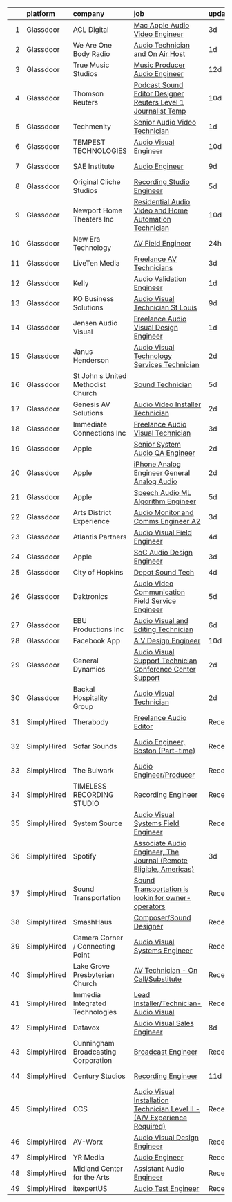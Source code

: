 

|    | platform    | company                             | job                                                                                                                                                                                                                                                                                                                                                                                                                                                                                                                                                                                                                                                                                                                                                                                                                                                                                                                                                                                                                                                                                                                                                                                                                                                                                                                                                                                                                                                                                                                                                                                                                                                                                                                      | update_time   | location                |
|---:|:------------|:------------------------------------|:-------------------------------------------------------------------------------------------------------------------------------------------------------------------------------------------------------------------------------------------------------------------------------------------------------------------------------------------------------------------------------------------------------------------------------------------------------------------------------------------------------------------------------------------------------------------------------------------------------------------------------------------------------------------------------------------------------------------------------------------------------------------------------------------------------------------------------------------------------------------------------------------------------------------------------------------------------------------------------------------------------------------------------------------------------------------------------------------------------------------------------------------------------------------------------------------------------------------------------------------------------------------------------------------------------------------------------------------------------------------------------------------------------------------------------------------------------------------------------------------------------------------------------------------------------------------------------------------------------------------------------------------------------------------------------------------------------------------------|:--------------|:------------------------|
|  1 | Glassdoor   | ACL Digital                         | [Mac Apple Audio Video Engineer](https://www.glassdoor.com/partner/jobListing.htm?pos=115&ao=1110586&s=58&guid=000001820aec783cb478ad17a417420d&src=GD_JOB_AD&t=SR&vt=w&ea=1&cs=1_18166627&cb=1658040646305&jobListingId=1008002805518&cpc=F41FEAB56D215062&jrtk=3-0-1g85eou97khq8801-1g85eou9mghp1800-b294e820e0bd7cf8--6NYlbfkN0Aba5oU64R_O9Kj8y6RMdSSFXuPwn88DcWu9IRDlipDHjxHIIFB0atBqVJ04z1yB38m2BmZD5nGuDZ1Ll4GVmNaqQXVnIYmUmM6ToJtSjcc-FJPcDSr864QuiTd4OY8QCHijlwPVkSN3uMKBnilt5Z6-nTFEUv3VnNXsF4LLM2RDbzizWvHlprvPVGqn3Ka9bO6dz6O895G4Qq-RetWHC7PdvdTv7qJgv6LUzg0E09tiOC-eFlILZQkMNa-u2_Iw_lqzTmnNYPwdWQdmmcs9-yLuqGesMjX-yIWXCnw68VC9b3bnp-Qwnc879__gg7olpQBcjFdaMksagyBRZkOhcVym3f9ZI7-4Acb6jF5aDlklTS8NtnClFcynExSIlrWAKtZlxQE9Ir86iS7sMfEH-GTOPrjpKxT_GxwGrEPLoGuFDfOPVXMICmXFGpIxLwDU9KMmp8zv1kx7DEqZQ-62sCBGAGs9MWEH-O-wr8wbRMfh9hUpvJ0iSVTIFLyfTpx3h8%3D)                                                                                                                                                                                                                                                                                                                                                                                                                                                                                                                                                                                                                                                                                                                                                                                                                                                  | 3d            | Remote                  |
|  2 | Glassdoor   | We Are One Body Radio               | [Audio Technician and On Air Host](https://www.glassdoor.com/partner/jobListing.htm?pos=110&ao=1110586&s=58&guid=000001820aec783cb478ad17a417420d&src=GD_JOB_AD&t=SR&vt=w&ea=1&cs=1_613d627f&cb=1658040646305&jobListingId=1008008037671&cpc=03F67E1B243A1AE3&jrtk=3-0-1g85eou97khq8801-1g85eou9mghp1800-1cc247d25c575b6b--6NYlbfkN0ChTgk3NzJkaKWwwQLxY78MH7KzXmW3fhmHLEnRUum5YlhmCJV1aWzWdy_l6qflBtZJ00yBnJcntlZXRX6Ih-peEjJ3W5x5j10nglF2qXfEhJuKFsgbAtK8y5pTvwemLoM4Ws9GddZY3KsVekGNzlZ44FlJGSvuoiAys0IAET8aKe1nIpOPfL5Lo2vjLlG_CfaXPKbo0sdtu6BJvswxqrEQgg2z6P-flDiH42p2LVNNj6rfdS-K4NK5GCzN_2qQxjO0_qbnmuksvw-ghdkj271neeVqb8p6wWdLbZ9Y4i3POEhbFIO2yqTwkCJYNdvXb7liHVLfsAjj-SbCPhsZfaLoGjBbKou4_-NH1BfNdLa47GkFKuEM4I7U_7ZUNzySsLkm-XWQjGX_rOp5ZVTl1mtljD_cTlq6FdawGixZyRPAX3_MqF-8YMaeOta6yLVSWOiTbRRviU1gugm3sQq6pdWnZddELUszwGpTBwZB-dhrqlAnoVQQkPxf5i-8AJ83zGRI7dKkGnJz1g%3D%3D)                                                                                                                                                                                                                                                                                                                                                                                                                                                                                                                                                                                                                                                                                                                                                                                                                                  | 1d            | Latrobe, PA             |
|  3 | Glassdoor   | True Music Studios                  | [Music Producer Audio Engineer](https://www.glassdoor.com/partner/jobListing.htm?pos=117&ao=1110586&s=58&guid=000001820aec783cb478ad17a417420d&src=GD_JOB_AD&t=SR&vt=w&ea=1&cs=1_3ccbcb47&cb=1658040646305&jobListingId=1007982844153&cpc=82B3195DA92CAF92&jrtk=3-0-1g85eou97khq8801-1g85eou9mghp1800-e9ad603f9e1e1b90--6NYlbfkN0Cclaa377q9GeGOs9YARfq_eCDzB33vFgKlz5yYjo8czEdQQh3p8lYfEptMOoQyBJ7vsIfvVrQSJWNSSVEZI10H-7dZwhNuTLvz-qEP_0j4K4QBnJ4CqLCnpYSlWHbBS4qIZQgqN5MCnUg--oZJjHYXCubqSoCaROBEaetwyPCIiDI7YfS0l3UIgBx9lj3JYF2bUliXgbUnqt5stnY61hbNBdPsec7Gk3SEuhfGrcj7qz8mlnoj6A2Ah7QacpJLUCwLcyPc6yZycgx5I0tYiQNfmQuTsEZLCgEHnKvDXT6KCUK_NmTh2nrBWZP2O3Ig4v_PtHtUaR-lUZPymi1QVoG0moYXq0vB581E2wi5TA4b9bHaYa5BosO_hdq8aMxQW1VCUT5NQyMBE-fxal82AIUhf2KoTDz2JmPr3NzcFkYf-yveMTImvgxt8FoBFDwigF_Ov9vJGz4hdVf9VISuAsaFPnveDxsF31T4ynKrEDRLV_2ZEcAry1N7VZgW4w7PNqj5XVA0Te9yTw%3D%3D)                                                                                                                                                                                                                                                                                                                                                                                                                                                                                                                                                                                                                                                                                                                                                                                                                                     | 12d           | Smithfield, RI          |
|  4 | Glassdoor   | Thomson Reuters                     | [Podcast Sound Editor Designer  Reuters  Level 1 Journalist   Temp ](https://www.glassdoor.com/partner/jobListing.htm?pos=123&ao=1110586&s=58&guid=000001820aec783cb478ad17a417420d&src=GD_JOB_AD&t=SR&vt=w&cs=1_3c5f8562&cb=1658040646306&jobListingId=1007988334365&cpc=14D5209370AEC984&jrtk=3-0-1g85eou97khq8801-1g85eou9mghp1800-e8caf184a0c6f5a3--6NYlbfkN0CjNG0qDFC9vBxfUJnRpXh8fasJ_-3AjV6caG0C4DoAxAHUoOIq08mxEzFn-hfPuaxSY-nJjtYRgLlKnxbcWR5ZWD1tD9w45AfG9mMdTWI3bmPp1p4pEn0y8W-QWYFJbU1lRmJv_dQZf_a5a8pB6zAls2mmCx0Amgsti1S7q-iXpzZOWgTXKvm5EtCrfF41ZKp6fHa4O1Jv_x8PzRAjBas5sGwIXdzkaqUIVrCyDz3JTAP7mftLCxgMpJiGsn9GjNN621zQ2kONQUgNthI9_TgGLbjaIOpEqDJdEqzrFuO5Mkcg3FXI_m14-gIJWJwwhOfT68iITHVUSx84TP85_4r9EMsazPmu8uivKpi-rUaBAUisNkUt62C5_K6v3cd2vTwkbeOTkC4Pt3qNmwN_TRlbFHqUXVx5pJAws7GHrGKQzFwfWeNJcaIo2hjY3kIiq5rlhqtVhXCdqSt8fJbPZjV_aylrqDQ12Tk6txvc5Pz8fGZIuFatpXVU0Q4v1c14XZ_vtUjb7QmoI_81SI2HPDlOvDPWAoNbWAn30IJJmxHwZjQkACvo2W6opujlgx-5UC_iVPf9p9OLJjeDQQcYz8e25MtElBwXFV5LeXivrQagye2lplJsVQ78tP56HMe5W-wvn4LXF7rp1fjjds5gvCDOVS8Y3i74QseiZ-xBJYyq3gqUnuPK_K-b-sj78NnOF_NlEjcfPINY1UDLq8jkbcpJQ4FC_2hx-hOzux-B-WmMWaInAaUrBB_HNr2QAq5BgNl1G--3ai-cSCZzzB5Hm3Vqy900shSEVPvDEpNUpqC5WkYUWxzR-gst7KAYB-hOcI-ckLpVB4KfOhN4CwzASkZP6iXbK-7X7qFJpBM3vF-RwNoDTlwbkxkK1k4c5oxYxLK7o6yX1d9WVISebPbGyM6Gis8T7vN1g0KS0QoM3r_IWa8QqqZBEbrm528L0yFn-_bGLfW97kaNKuJqrfO8bWGXLLm_EaUEGNoo1ZFeDoDZ-XcwuyMZ_Iu6aZWe7lEOWv6jxgGodpRhKparVRpfsT07SamnSk2zJAzpfDLFkEpDC4YC2Z2jsSkMPA2P4t58a4pKvQe2yhV-NZYBh-7YXYWGIsGP79z3uIO2BPqgruQmPg_PmHQv024pu4zR9_89POHkThoxLd7Qp-2Yx-Yt2Cnprmmc6t54xOH66iYp_6mIJruBVObuin1vb1arQWB4H_TpQVk6K6zft7nL7I-AGzE7wtn6ZMMPmObFc-wcCupvpVqtWPMplaLEhG33TH4xlEH0OAV4OWvcIIQZyawNqCyT) | 10d           | New York, NY            |
|  5 | Glassdoor   | Techmenity                          | [Senior Audio Video Technician](https://www.glassdoor.com/partner/jobListing.htm?pos=113&ao=1110586&s=58&guid=000001820aec783cb478ad17a417420d&src=GD_JOB_AD&t=SR&vt=w&ea=1&cs=1_95fcc548&cb=1658040646305&jobListingId=1008008431802&cpc=70E6D4E49C80165A&jrtk=3-0-1g85eou97khq8801-1g85eou9mghp1800-5187043b30a545fc--6NYlbfkN0DyWoYjX6WGQUIBxkEuMWkQsdFqk8pdHt8Igk9r0s8ho_st2WjKiuNGtxqW4e29JFL_BuVONfypQMTKH2DOK4jVdo8EeuWuRklGOkW5tWKkPc2LJFbwKMI5UTi3JT5AiHJSjd8N80ZFkrl4uXjNAfiDBEDpGMaXSTA7QAWGLWb4F2M7avJRxhMUKBCBvZvihbKsq5Y4fEiEU4gtyZe6aG1bs5k6exP8OUPTFqIYsKecE8Tnt2nUouNeg05gqAlXmLx7IdvwnAmFzA4e2dSYDM_cUo8PevUu5S3huVzx8XHsNGf_8XXmBkh7rrjpznkKpjTeEXOQIjh6JKVYAwUU-u_pgUukRVI2n_IY3URc140Eff0fSzVLYBZPQZn_JRHKhJvUBz8J6AXYNmsLUooHySaeySvVHIk0XgxggxE062PDb2JDfIKLo8GydNPCgJ1sN7lJ-s1wTIVfQGNA5Uxr6r94F5DCkbQfqm7PRO0W_mNHpEx-C8wan3Lfn20fWnjtAy-hqYw9Xz-4BA%3D%3D)                                                                                                                                                                                                                                                                                                                                                                                                                                                                                                                                                                                                                                                                                                                                                                                                                                     | 1d            | New York, NY            |
|  6 | Glassdoor   | TEMPEST TECHNOLOGIES                | [Audio Visual Engineer](https://www.glassdoor.com/partner/jobListing.htm?pos=101&ao=1110586&s=58&guid=000001820aec783cb478ad17a417420d&src=GD_JOB_AD&t=SR&vt=w&ea=1&cs=1_88943b2b&cb=1658040646300&jobListingId=1007987919066&cpc=2BDE7E11BD1C9BDE&jrtk=3-0-1g85eou97khq8801-1g85eou9mghp1800-691d1b543fc1f0e0--6NYlbfkN0BBGG9LMNqL16EzDx9S3nKk4b6IwprgSJginr0DZD_oWwIUlrrUOnxW0sde15Xq9nuVBGxjQzm21drbsfVwgjm3kjuOGNcg7NhT7OUwJ2y4gfBTIYQp4EQh0nM_eJPaA2pSdZKsr8Th2GlZPi7OTiHZuuXb4dasGqgyqv9PPGpSCTyUC4w6WlQe7S-Cxd3i5c_wocblROTI0BEdPhDJRDlhHvJWgKm8pIPWDJDs4e-InH0L85hCE3kq9E9v4Lwl1jW4ecFq4GCY6bjOj5P67P5e1SrGqQyw0yAC2J06MsIqs3W5RCG21VrsxiR-cGTHXAxuv-4tvqri21HWVnq7S1vwbXsFWGuKk29TS9JJQK_3wBHDF75xo7TBlAde68T1HUnxe4QbiUTJ86TuFkWkDd-Cccq5gT0jWfUT5wonygOIi3jT7QiSDAuz3IDnkeKBfAWZhWVby9zXGyjflh5xo4B6-vbwjAEmBebOHLS3ISyizvhpCKGpsttF4JnHVp8qgehrgg6_ui2a1w%3D%3D)                                                                                                                                                                                                                                                                                                                                                                                                                                                                                                                                                                                                                                                                                                                                                                                                                                             | 10d           | Issaquah, WA            |
|  7 | Glassdoor   | SAE Institute                       | [Audio Engineer](https://www.glassdoor.com/partner/jobListing.htm?pos=121&ao=1110586&s=58&guid=000001820aec783cb478ad17a417420d&src=GD_JOB_AD&t=SR&vt=w&ea=1&cs=1_70465d5c&cb=1658040646305&jobListingId=1007991635039&cpc=723ADC3DFE402989&jrtk=3-0-1g85eou97khq8801-1g85eou9mghp1800-cd0ec4cba28d46bc--6NYlbfkN0BccUAPDkzPsko-Cz-skTxMBC9gmPmQfyPXIhutQvf3gcHBZ6Nug1oumMGyJb1ow-mm8fjlIdczwGyZU7BwMoiderHgKGpSYwvUvRc1uEJj2SEwjHltheyKtNJs1i1_tPOPv-jbbLKsjC19f2hRXNvze8G1mhUWHM29jfa4vXeWbIMisIAAMCfCeRJMtESgBCsyNCLemW3yzb4K6RnEO-EGFloTCmXE5j7ugzObtuhFs3rNtZcM9b96h8a-2ncDuEBV3x2ZZP49s8SvpfXv79AwxO9wMrFhowmPo_fyek3VgUP4qmV47U3vqlZOT58PB4nDgtcWcbnOOEuK5U2XcqNMR10Xn3_N171b7Caq0tLSRksx_d28vaCT_Lf-pq3Dy1_gLVZnDbyYxjfmMI2UKfQYJ84hXbvNCKb9CK-EzFg2s5vlvGH97xjaznJhmGaOf9oo-buExrAAyboTTRGlz69cFaE9HJMRdo3uVKI85Gwbcdu59Fkpttie-Mi3nhwZIS-tmE9A3hfm48bI7x9WthHL9fxSIPiEG8jwHOqBJXerbnpKBvbBAzDolgGvDiEzx7w%3D)                                                                                                                                                                                                                                                                                                                                                                                                                                                                                                                                                                                                                                                                                                                                                                                                  | 9d            | North Miami Beach, FL   |
|  8 | Glassdoor   | Original Cliche Studios             | [Recording Studio Engineer](https://www.glassdoor.com/partner/jobListing.htm?pos=107&ao=1110586&s=58&guid=000001820aec783cb478ad17a417420d&src=GD_JOB_AD&t=SR&vt=w&ea=1&cs=1_92c2d288&cb=1658040646304&jobListingId=1007998752104&cpc=C17E88BEEFAF6676&jrtk=3-0-1g85eou97khq8801-1g85eou9mghp1800-2268d723b2db5bf5--6NYlbfkN0BdDHiSlq2TKVYTvK036ioTcRDjelCKzvFOpLFiF--0iXrCtLHoAIe2s59uEcP3GmZBSmuDloEHYzwQrj8Rpi6Mam4CNmAEE02D46o9lgwFLkfdMslFt6mwD52cwSX-fuoeCMUT6HJeQTg05B11SJ1GNKQot8XhD7HYGm_sqfsqtTlRJ1DH4STl3ESPFt27x5rKtC-DuW__ojIUvcq8KKQrNy0egUDzcppucNyiKLmx9xD9qYkUSwl_NhgqdK2w2l4dU4AoYuSgww5NWFLUtIi3znswvcwpfHe6_uxI9J04laLyb9pwEkEw0mj0fMxW9v0TJ-2fqPb4y_DxGPRBQL_-65HyTZ5jDG0OsXM8_xazruesuR7dSFDDfHsmtQ0KCdlK8ipg1vvHYMzVmRusv6qGpgVG5nSMZGwhVvSDGJtAThIKTXgS5IKmyhSPUel2HpIYTJGTHfVUdAO5kBa7sa4vc2gh4kmNhT_ERZofIiLgsFRG3blBXYAhWxLK403ANR7Ml2K6Qk_nfQ%3D%3D)                                                                                                                                                                                                                                                                                                                                                                                                                                                                                                                                                                                                                                                                                                                                                                                                                                         | 5d            | Gretna, LA              |
|  9 | Glassdoor   | Newport Home Theaters  Inc          | [Residential Audio Video and Home Automation Technician](https://www.glassdoor.com/partner/jobListing.htm?pos=102&ao=1110586&s=58&guid=000001820aec783cb478ad17a417420d&src=GD_JOB_AD&t=SR&vt=w&ea=1&cs=1_5fa2aeac&cb=1658040646303&jobListingId=1007987217405&cpc=6B5FCBE686A980D6&jrtk=3-0-1g85eou97khq8801-1g85eou9mghp1800-0633793eac2292ad--6NYlbfkN0AS3oPsAAmCngCu4U51_2RxXyfS7TdWOFtWPOafNW52IyXYw5TLhjvsToX1rrqn5tJ3smIXcGjQR3UDFNOalZ6tBczKa7y-uHsu-RDIjrimxBvEcB6rS_sd4WOjnicaeIPKUYAmWv12EtutxqiF6Lg0urBduHI9fA9YPHDvgb5HHEez-cit55w-1OLi_YhZHBfjOPj2PkRbw_Y2p6TRzRPaw_er764hvx--fwSh85Bu43ARV-6jbQwAJKMIMd7YMgjoL692mIMhoX9AZhiT0p0jJxRxRgOH4ib6e1B_Mvzml2hSQKpc0nMs_Zth01uiezLFTTrZIhgGC_YBeZkEEdqxOXaQ-pyR9nkcAm5UxctBlNJET-j_hrw1BULUnXIiyPthKHrdCvLz6Iyk_MUoOkb0nlvNnYbajvz5C0b9sFHLzxtJkAq-nyjgH-vsVyj40l929t5H74lssSAZ5J6TJmXxOdkuAXnfQEiELGfiV_wpBY_O94y8S8Tex7GeAtoMzjdr6ItVwbN0ZpCsHxeNaHbl7TgXn5KI-n9voMVcPLVX4A%3D%3D)                                                                                                                                                                                                                                                                                                                                                                                                                                                                                                                                                                                                                                                                                                                                                                            | 10d           | Newport Beach, CA       |
| 10 | Glassdoor   | New Era Technology                  | [AV Field Engineer](https://www.glassdoor.com/partner/jobListing.htm?pos=114&ao=1110586&s=58&guid=000001820aec783cb478ad17a417420d&src=GD_JOB_AD&t=SR&vt=w&cs=1_7702d7ad&cb=1658040646304&jobListingId=1008009557219&cpc=9BAD89CD83072753&jrtk=3-0-1g85eou97khq8801-1g85eou9mghp1800-1d119a5181072e12--6NYlbfkN0AfJG_xRG53mg9dqGX-4VxTWJDceace7w4jwCqXHg4RLhP8YKpBAAOY2lKQH1t5-vDK-4n0A5WA-Mehn00VqkTO286a-d-_ru1uvxhgG2IWNYnJbRSwMZ3l10JrTFAiVMISjL8c476VwSLUJOfAsYTqX-FWSvdCR-GeWeOF0-Jdj05RiguTUO-lDkfd-WiUBWuRgdc0EsApyMONSQLBQqUm62_OgXIDZPIx4Rw--baheLdPjYMqIyiyAOTWiMZBotI11vJMhiCKZI0l8EijGyDaqJOB_S_zwPK5pvmL3M8fltLI-xRmpBqNJgSxbUIp4tF2DE6v9B-x1a9Ml9R8etrXMJ-5o-EEYPSWaq9j7VynAAJ4vlT1FUytLuxzVwwe-YnIWTErv_4p9d0NfBmSKmjaUMZ8w49-HP-WgdtcNOHcW26Eq0Qvr0djfzIR-Ks3kswTxKJ5iiaSAhlb9S0YEEAcUjbODEDfW5aRV8NYVUKnWQ%3D%3D)                                                                                                                                                                                                                                                                                                                                                                                                                                                                                                                                                                                                                                                                                                                                                                                                                                                                                      | 24h           | West Chester, PA        |
| 11 | Glassdoor   | LiveTen Media                       | [Freelance AV Technicians](https://www.glassdoor.com/partner/jobListing.htm?pos=116&ao=1110586&s=58&guid=000001820aec783cb478ad17a417420d&src=GD_JOB_AD&t=SR&vt=w&ea=1&cs=1_e3a5ed63&cb=1658040646305&jobListingId=1008002991798&cpc=8A48E7D5890B96AC&jrtk=3-0-1g85eou97khq8801-1g85eou9mghp1800-ad12867c27c757f3--6NYlbfkN0BK9GXDcakwdiqmeo8o-2GvkYnmPkq7xevAHdeF_847qkpPJo8-WyfGoWvv7XGz-99uFw3UMeXGlJj9ym8tjGcC7PfOdZEHIY1uuVpEB7p0ZZuZj4_W2_DTIJ5PXiulAU8Fnm7YfYHG9hv_rK05i1H9e1dNgv4Qg60MttkYiOlmH2w2QZBbzUBKi8qSu1AGvNEnUQSLozIpJHjQIWRkz5nyFVfa951VZbTH-SBN6f84mb1iLevUGXqbpMVF4djXKj_XK-Ra7vY-Q7zU34AMBTuz5p9W6DPk_zY2C462AdehL6xR9VIMZd7r7KOAZg7TNJCvMwNHbBH4pX34LangDjXC5raMkloZelGG0Ekb4Y1dz7peT2jAGVaLgUc_JsTqxDpgExyRhvCJvdDLWzgnVogmQ65KtU8tlqBPhfqs3Ejc9rb81FCimHShwAXuE3GLEEQ7Sbo7Jh50n3YRWPXII7odgDpIcg1cpp99znmTDkxHrmSyNXoiv086)                                                                                                                                                                                                                                                                                                                                                                                                                                                                                                                                                                                                                                                                                                                                                                                                                                                                      | 3d            | Seattle, WA             |
| 12 | Glassdoor   | Kelly                               | [Audio Validation Engineer](https://www.glassdoor.com/partner/jobListing.htm?pos=128&ao=1110586&s=58&guid=000001820aec783cb478ad17a417420d&src=GD_JOB_AD&t=SR&vt=w&cs=1_3c872342&cb=1658040646306&jobListingId=1008009126496&cpc=4B86475FAF393599&jrtk=3-0-1g85eou97khq8801-1g85eou9mghp1800-f53c857c1aa040e2--6NYlbfkN0D6qFSVCaa8tXn-rJ3OcXif2lPyFmwsE2iZBGE4YLg1gz3DzxANTQL26tb-SQ4b-KBZ79F5nzKoHSiPUfSthEnUY9ShhnzxpTOBOzyxvNpahP0eO6X0VrzSqiA4jSKLs-hWDmag5kBYDmmVxSYKAOy2pAsFlHDbC-7Y7z-bFhKJrommeG08Popgl-vq0oZBGpOYZZw1rQOV-zh8CWh4YXxIEEOQmkPdTwPcgE4tx38jSHtTObD5QTAs93TYbHPhYqSbDfZF0XDq4wWunRdtiAr07dLDaSKuzQbklShNvu-TK_koog3Ab4Boy21BPjKUYeYSiHiJN9iLaatLOMhnSufDKD4khjumkc-TsYp8aoa5UoR3__pFWU3EsjLXQZlR-oH9VcLaOQBbqGQ0FuFgwTi15Txt-Q4cBcHy3L9YnIuHmntDX3NrWlUyQbWgpHTGMsxpBwH-1Iat0wsI-6N17D5LPZD0Yek_wze6hgk8sk5xLMifExNnAGhJgP4gkRAER4JTcVWaNO3cyLC5uxuMvoS4p-JvUe77LZfgvizzS6A51Af6yH9SCjKKvmNkgE9V6_6OHZXkJlLkRw83d88bjhgtsEPnLeMB1BfD6OzM-e5NMGQJpFeOlfAPzsLpOAZ0kh8ljLU-H0n76_qU0Z3dt2x6I0PnBPh4FhwGyBRHMR0V4tQ3g_oVrHXV56LJi9F5VI23dvmOXppWOXvswvW3pEBB4zsIFjGSlZvrYy2KQ9JZAXyX2mZvMjoMLih1lTsKR2WmUfX6sEWf8ln8_jBjcgZ7CVmzt3BAJ2875Lgz_rDvZ1cGZRzNcwKnPLLUwlXGNzRaF5IMr8QUTGvO5_Zg6cAeRYTd8U9VluMAK2qegjxQyvFgkBpfMo9Xx_JFJBLf6YIaq0OKEx7Lpd1BGOzGNRHAxHGVLb9YfBNNZarYn8-iGU7MIT6PiC2bKYSARQKM2Ujb5OkZI8X9XPDBbf5_HUEMVpFLPmmQUzmlfYA35yoSdxbNWWC4_pxBPDxltMsYQg7R4Yr4YzExT5F1LqzOOJ8rxziNlOlVLAayavbkPFkk0-DRuslIdNZMX_hGVJqiyEPDinRtV_Ik_gyTcHV4TcgFoF9gT2cXjNdWAKRE2fNo5PD0-jvDzQmABH8ZJV8qnjqHd7zPyYMNn4FnTYTrPt28IE-_Eb36sCJqF0Q74fUQ7g%3D%3D)                                                                                                                                              | 1d            | Folsom, CA              |
| 13 | Glassdoor   | KO Business Solutions               | [Audio Visual Technician   St Louis](https://www.glassdoor.com/partner/jobListing.htm?pos=119&ao=1110586&s=58&guid=000001820aec783cb478ad17a417420d&src=GD_JOB_AD&t=SR&vt=w&ea=1&cs=1_171b3766&cb=1658040646305&jobListingId=1007991509094&cpc=F1339989C5CB8906&jrtk=3-0-1g85eou97khq8801-1g85eou9mghp1800-ea9bd90053a14866--6NYlbfkN0B-cLm-aG0DXcjQzvcpVUlo-eY7nDzLCkpWZMJIkEIOlk8Wu5iDCreClabAc8QkexcNEm2NiA0EQLuIH4oEKl1UUDHkyyFLcpuSCigvbuS6mG-jHdJhmbaRpuiUK9pOBgOGeSaAZHEB52gN0_Z1vM-NezVxevp5WQfHRw_qbz0LMaBmurGotARyGxdrGG-V2Q-ROr5F7Z7gVkRfUiN1MHKB8kwG81h4SVTUif6gP1NTJ0C3FhaOddkbnZ6j106GGxwhDnn5nopE7WrXNtZsWRGm0iCqhO2R6Q-laa3c23HJXa_st_7IpLumrKAe4VtndBIPyQYd7cq3In72GcWh7R06YerFnq2y0g-19jrold0Gdyl-HOEk6YBe76AnB3i6fCZ_SadGOhsk3lRt968qZqlqBKTl6q5qDbGX3uRW4UKzeLi3azCeEcQogzluEpRGW9YamgPw25yqLEjeHD0svaRn1DahK3mMfmtMtqWgrns7SLyIHK9fBes_2KHqgnDt6-ZEnoiq0sOW1Dgwqb0_AJGxOsdRZ3cZY8vcNEiLeczJIZyQqbUNK1NSWs2ouyN5N5Z7CgI_Iyf_pz6Yzisk63qvfSVEhNK9meZAVlzqfiNfGCofTN9URcMgSDMD20YpPpA%3D)                                                                                                                                                                                                                                                                                                                                                                                                                                                                                                                                                                                                                                                                                                              | 9d            | Saint Louis, MO         |
| 14 | Glassdoor   | Jensen Audio Visual                 | [Freelance Audio Visual Design Engineer](https://www.glassdoor.com/partner/jobListing.htm?pos=103&ao=1110586&s=58&guid=000001820aec783cb478ad17a417420d&src=GD_JOB_AD&t=SR&vt=w&ea=1&cs=1_1b9cb2ba&cb=1658040646303&jobListingId=1008008655393&cpc=8AC01DCC8FF2DC38&jrtk=3-0-1g85eou97khq8801-1g85eou9mghp1800-2b26840a77cfcb6f--6NYlbfkN0B91O5vKeJxR9_hxmDa8e6Q5G1GjibsWHgJn1skfYlPwkAXe845tnLEvoI6XuF0eBIBIhcz0HPUIe79UujOZBVd63yv6bxa1aImQmynUaNewE95G793KRTOknt_ThP5QTrQDOUmd5gLH-22R2jo_gzJCrI3Bf2XfHqThDx0q7NMMsUMDd3ajSAC3ZreR5MhGki3AEhbo6eRi0qx5zJmKGnNeYqrOhRLUdOzpaJKOyBfEPL3liQJk-ig-q8tUvxS04hqtuof8bHg8cOC-JdxLWMCd86jH6LK5h4Dg85v4TvZtukEoDGlMy3z9vDJj5YTntXJyMiaaaTRiweFvvNzXB86OMOwFAl86sY7ypabLYUmZGOejszFVMlFpVE6MEU4IFvuNsUvrYz0CoVEiBwtq_ZG-AzqbQzGuMjBG3OsE8dRbw20JUYQQbZyTgHQlDGGFUzgPyDjRctWduoEa68n6pPXblZU2P7yqy5KgVSnp9OesQZFLBXCIdcV7lVWtPT-uodymXkeb_oluEVXn2YpsNote-aBroMT12w%3D)                                                                                                                                                                                                                                                                                                                                                                                                                                                                                                                                                                                                                                                                                                                                                                                                          | 1d            | Remote                  |
| 15 | Glassdoor   | Janus Henderson                     | [Audio Visual   Technology Services Technician](https://www.glassdoor.com/partner/jobListing.htm?pos=127&ao=1110586&s=58&guid=000001820aec783cb478ad17a417420d&src=GD_JOB_AD&t=SR&vt=w&cs=1_a8af460a&cb=1658040646306&jobListingId=1008006737029&cpc=4F748F1840550ABC&jrtk=3-0-1g85eou97khq8801-1g85eou9mghp1800-2d03d9230ab3f09d--6NYlbfkN0CIoHyTRj7NMWAEjmkbHjgwUzT-gR8F6zQG7UhIZtQip5cqMWKIgHv3kl4I0dD-PecvASsE8i7dJbcLIoaTxQhFmhs9ohgvS5sUF52A31TqNJqP_Ndk42Iyp6V0idMbDm5RBtee-xtw5g_ndZbDHWI9e5js-ipXi85bU5cCldEcWF-BvXPljl3qkSGNs0l3DWO35sNsT6XCnua3NVc8G7lpvQhpMXFonbIWvW18YuC8-CWEoiTNQVBLEB2-KHQv37fIebujIa3ByEbFKVqjwWZW8cGs0C61_SEgSnWP-2GIUuEHV8TuStHQA1FKp4lAhy31StD8t9bZBoSp88lCUXlSIIDEJWKFIjFWpBkyxqRxpIyQOv6dZ37y8oc9CAo_SXJN17Mju3V6EZnhUhZ2cg2C_qr7ajf8yeGY2lYvRmE7syQ-SAsURG3Dw-4nESgMmvx7rlTNGH5rtqc-nTBLRh_PJK_kDFy65Q1f-fpIHMrlXdIV_4BFsqiaJvwFLS5JzHpd-9gnvgHmieX3lljj9R6dZUgKQ_mZMSjerkeuGrFSDwhFNrJRQ_YD)                                                                                                                                                                                                                                                                                                                                                                                                                                                                                                                                                                                                                                                                                                                                                                                      | 2d            | Denver, CO              |
| 16 | Glassdoor   | St  John s United Methodist Church  | [Sound Technician](https://www.glassdoor.com/partner/jobListing.htm?pos=109&ao=1110586&s=58&guid=000001820aec783cb478ad17a417420d&src=GD_JOB_AD&t=SR&vt=w&ea=1&cs=1_d44789ff&cb=1658040646304&jobListingId=1007997647535&cpc=88FE657033F128A5&jrtk=3-0-1g85eou97khq8801-1g85eou9mghp1800-a7b3754513080264--6NYlbfkN0BxkLIcfe0oqaYINownie861a0BJtkzmJW-WyGv8J0JYIhtfgDOowTGy1h_rjDRPwMW-8YdwVdgAn8nOO1-7amOx8wTnUBdE38E0hPVie5uVNgQabhiLZ0cadamma3u4IS5xm8XyxYvHemAv6dc5SJgEb1bK3lK1YG7rbNwqERNYce29GoEZiejtcCJq7DO3SGsIfgN9qxb94M38_ROxy0h31NPGVaj3cQwRk1FXvufGExA6NU7_jjTkE9GJezE8XJvOxEa6SU07Nv5ybARDUoEAy3YZILrbr2yjI_zD_T07n-lBWnT4S7MVc8QsQRrnErVTu-SIODu7O77vRcGf9aqcXYE7cfmo-OjomHk8rQbp3VsEZITVzUPAHqSXaEQZn04RcsDM2wX1MFQgtWidznGmZ_sWfYbZRC0yDflBJR7oJe_Ke4ZfxXaDd-hV1VecpmUt_fNoeP3K_UfnK_N7hPChoIcdnUmQ0fWtgBrgEoUpdhYzVCrlLrBcY7dI6ambxk%3D)                                                                                                                                                                                                                                                                                                                                                                                                                                                                                                                                                                                                                                                                                                                                                                                                                                                                | 5d            | Memphis, TN             |
| 17 | Glassdoor   | Genesis AV Solutions                | [Audio Video Installer Technician](https://www.glassdoor.com/partner/jobListing.htm?pos=108&ao=1110586&s=58&guid=000001820aec783cb478ad17a417420d&src=GD_JOB_AD&t=SR&vt=w&ea=1&cs=1_134bc174&cb=1658040646304&jobListingId=1008006357052&cpc=751E07EB93E4E93C&jrtk=3-0-1g85eou97khq8801-1g85eou9mghp1800-c3c3a9d694a33616--6NYlbfkN0Af7IH--f52cTUDwFMUanxXcd3NiV5wYJyzlyk1G5yREYcHNsx28vaP3_a_k5-Fgj-co5wz0HJGlJGIxr6Rc5A1SckuQ7B_rc8TFkSUBbVE9QZWJ7zCqg1MB66JauebkWJp8c_X84JDoNbcEjUSta4SzuzbRloXhLNRuFdlLJTzXbGS1KRqklvcEnp_lWgXI-orgL63NUrshIGqnNM1sKGJo81YAd--5dFkbYfRmYYcsMfnSunY1sPqaLA6t7NJF_pnUjdMAybbMT0U-_kT54NgHiR0TTaJMOIIyjjUHaHFxI6hxBE3RyaaR53Hmli4K6NGvjyYEvo9mDpPYKwXaqlGuFx-IlFYbgPWiH8dm6uS_XVh-3-nHmmMsu7vGyZGL-KQkPwokPk1VEo95PUGgJQfwIUlKIji6oFANEAjywixch6CX1LxIVauP-Qu0m_nWAukX9KFpid6RyGUY4y2CmG4UQBsBHGPtHXv03ZQUzqRu7VPkabFhfshOQ9ZV7_r6mrit_6c2K4rTA%3D%3D)                                                                                                                                                                                                                                                                                                                                                                                                                                                                                                                                                                                                                                                                                                                                                                                                                                  | 2d            | Kalispell, MT           |
| 18 | Glassdoor   | Immediate Connections  Inc          | [Freelance Audio Visual Technician](https://www.glassdoor.com/partner/jobListing.htm?pos=118&ao=1110586&s=58&guid=000001820aec783cb478ad17a417420d&src=GD_JOB_AD&t=SR&vt=w&ea=1&cs=1_f1eb0a02&cb=1658040646305&jobListingId=1008002556942&cpc=1641D5D5536C06B6&jrtk=3-0-1g85eou97khq8801-1g85eou9mghp1800-f97c75d5f310937c--6NYlbfkN0BG9Ax1qsUPHoY0E4kFVpA_KBm8xzlKrOmxc7eo6gJ-3DmrsUt4Q--mKyV_CNpS3zLlHHCeyra8OtLkU1I6_4EssTn692_Rk4dkwmkhK2QOwC7ct1Oq57WC47Gn3VLtFOE1KVz9e_2EnIHwRY1pCi67Td5yyLtPmi08MxSdk75EmhDVDSb6Az9ELMqPXNUdbOgDwV0xvZUFocF9aW_UVnPhHGPxWILEE8ic2K7uDjSmntrbJ_2DssejO8xXBwGt2M2SiXP2z5CrmgYjQEZwnI_n4yvvAAs83Jox_zgiFq7Z4XDaR7E84RwawQae6W3zd9UAa9uoVYCCzV4N2hpWA3lDe8n4KI82FdRYcjhnYvOoH2aNAhyfJlziB-brK2tPUHzb5GnjZqERlSlGHmpyobdDzSKXeGzEWA9UaRqHa6HU-ZBaYTFG8AExEAaUyqFWcoP96FjvvZwRKdmbIsWdTaaEPS10vNmFWxffLzT5Pf49M5ppacRG0rFfRFQuDYH_HTfD-wZgjbeAGw%3D%3D)                                                                                                                                                                                                                                                                                                                                                                                                                                                                                                                                                                                                                                                                                                                                                                                                                                 | 3d            | Boston, MA              |
| 19 | Glassdoor   | Apple                               | [Senior System Audio QA Engineer](https://www.glassdoor.com/partner/jobListing.htm?pos=126&ao=1110586&s=58&guid=000001820aec783cb478ad17a417420d&src=GD_JOB_AD&t=SR&vt=w&cs=1_bdc85c75&cb=1658040646306&jobListingId=1008007201413&cpc=AC285F3A3ECA6BB0&jrtk=3-0-1g85eou97khq8801-1g85eou9mghp1800-89a93fa6be4966ae--6NYlbfkN0BvKrLyj5gPmtZO9T8euul8TCxuuKNOtzRJOomxnwSEodTz2Bc-sPZlO_uSwsktAegoVp3plEQWw4z69KkkkFiANQgjQG6q5VDhnYPKQG287Y_Tzxkomz2__fD51j1YG0njZtEYKmfT_92XDZMPj-2NXBdEQlQbheAcm44HPUmNfKyWYY1a8GSQmO6GpGZ3HRjfyoAgoX9jGDPcUbv_KSuaAX9SWDdRfykd8Oed4YCHh0zDooGxKXdRs8gjgPsmvo36kyQjAJdaoIbM07ElUDN-AbvLsIwxaOOmmgb1FvFFwlb4JoB8-lhxbe5bmehH9NBNtxkTE2r-IG41hqktMjBDc7WxfDF8M_V8AU8dB-GYsYkQPRM2mOhkyl9V7UT3bWEbZaehOOGd9JgNN-dGLqo6OtdsBPd-v9cB_mAEPaj1SEkpfPOuaxraqyuGYbD-cVVidJFnDIUJNbGkg_2aSkoGWrnWxyzeM1JaRkCj7R0syzpNMXitPXgBnGusp8vc5GLc_snfWEHWxNUjaqSkXdTwgr7fVrP1Rbjf-c5r_vu0LJ-x1pnpAdyCNni1s9cvxUj8bcXmhUxsDATGH0jdpjlr4utS0xmOyD6r6feX2IzR_Qv1fnX6miG5XRZvJnfhPtCK5wg6coItwSvS5TzuGiliECbCzVj5f19LhWYE4E8X1jNUB_OQAdY3zr5gdeIefbyBakLmEdLE7Ea4oZgZODumJtsDBxjKxQrRRQrrTUkUzVHCo7XEe5suyErzOxYabUlHyUKj6G2TChBxqfyDqzhY_x9FORqFGZNYAA9rh_iiRiWWPRxe6VBMWC3cHRzbXB91c3_txjrXNTSCeOYbf9vT_0gnWT-nAV67D9mVpgZj0FYzIFdMmDo83wp8u7IBWyWdZaVrd7pE3kHYF4xwF0T8XtjaaAspAYEAtSDe15syJcsxzvH5yXwACWU8UF7_DFbdn0Ew8HmiQvvqkct5W0Xs)                                                                                                                                                                                                                                                                                                                                                                    | 2d            | Cupertino, CA           |
| 20 | Glassdoor   | Apple                               | [iPhone Analog Engineer   General Analog Audio](https://www.glassdoor.com/partner/jobListing.htm?pos=125&ao=1110586&s=58&guid=000001820aec783cb478ad17a417420d&src=GD_JOB_AD&t=SR&vt=w&cs=1_df8a4b03&cb=1658040646306&jobListingId=1008005505990&cpc=AC285F3A3ECA6BB0&jrtk=3-0-1g85eou97khq8801-1g85eou9mghp1800-53013397efc09387--6NYlbfkN0BvKrLyj5gPmtZO9T8euul8TCxuuKNOtzRJOomxnwSEodTz2Bc-sPZlO_uSwsktAejVBN3Vnz2Tgv6DGAhegDRquJ9QhYGk8MxV5rypG7EX1VFNxQLExiTKsHZ9dNvqUbQHoy_Gr8c32fP-uPu_H6XhYAdjXtIaOHl72gRhwOeX5kPxoTXM955pF-Uf39jyWeCIPDi7cSh82GujZv2Sx8B8b64rn-WnHszH7hP7Iyc-xFUpj9AN9pVU-cUxE9V8z90kkrIEu2kzUBw-34DvpYtbStwbMHv_-8sPUdcL4e0deMoKvUh7uxjkLoF_wtTwITC7LgKz1tFYCTse9CiyQjE1nkGpom-6tb6cnVGKdNIwobNMuNaDcmYWjJ4TDDSHEWHj7sIxYqg_rm3s3W5Hzdc8FCPmu5uu5kZhkSWCJC03tDOmc4P3tqnM0iDzaiskLOPfmREn8qIyEnHPn0UbkqXodnzFnZnbuOeR-xzlFRGgFw1KRbN3yoZQE8QSd_5YhBKA1a4GrkE_miYAkN042Cg-VskrWybjSb_B8-n1VQEegGoW3UGjIaOQPRt9XaTkbcWbCr1dY5EephMPrmNfLT-6_FDSlPPLgDATK1nUkZnYLG5v0Qhzhyf8bT6nzkFHvgrwpxFz8TbkVo_5WHnl3SDxPT9-DlrYWyxGAZm2FME5jS4f0ngI4lAd22Y38jmd0Uk5lYy_pxtwzPMWwFVjkJ4Bjrlhkj2rcpC8NK8ML27LKoBQHCP6KKrQJsCejfCr_n6IdO08j1_F6jfszVeTWeTeB0r8tF7F4ZCHJzVWCB3GlQS_RE4v2coeyrxuAkSTMAH0u-9uP2o1IjNPhUjpNWu3vVMdJ4TtJW5eaKnkyZNTlq2r1htnbW-KsRAHltQ1kM6ZrjffYo5q-DXXjepPAGiTdnxEDBIzQYmbwzk593z4N3kFLT7cSGod3ASx8t5Hsl23zDO_SHlh8AyphDc9HMrhVE3KdW46BN8%3D)                                                                                                                                                                                                                                                                                                                                        | 2d            | Cupertino, CA           |
| 21 | Glassdoor   | Apple                               | [Speech   Audio ML Algorithm Engineer](https://www.glassdoor.com/partner/jobListing.htm?pos=120&ao=1110586&s=58&guid=000001820aec783cb478ad17a417420d&src=GD_JOB_AD&t=SR&vt=w&cs=1_cb37602c&cb=1658040646305&jobListingId=1007996674309&cpc=334ABAF5D42DC775&jrtk=3-0-1g85eou97khq8801-1g85eou9mghp1800-bf490df8c5c8f72c--6NYlbfkN0BvKrLyj5gPmtZO9T8euul8TCxuuKNOtzRJOomxnwSEodTz2Bc-sPZl29JElYHfcoT5JkzkyDtcW2W4uvyqfu8T86FcrpwWp-zxD_GQy46AaRECjHS4gDgvhOd-XiwfhLC2IJWNQ1wR90-sTctugT53Ab4Nc0kbg5lcQK9_5XYRvRdb4KVx0EbGWQJhU61PA9qpaWQ1zfR_U-rUPs5x9mWU6OjaZJ4Zst3R0pBglZ40skePpeSocnMleFunyiu5USNjvHSsNjjw0EMrcJj0S1Dr4l75RmOfZ-lw4vKao7JoS0AmBxk-61L-Ra2RS-8xuN8QPfr8T9ZPg6qMa34CCVTgFHPLJ1IxZA3-eAvps4mIXB0OYpdChXkVZivo25S3HzYYX979NUFFioc3qqm-po8yHMcxEORAQO4KFJFAWLOqsOypluHvuLjysRxbgwnMQjAFG3Ak2bfKV3vvkQp3fZqwPnOn0bDV1QQta6q5vYQ0-ZAGdNgX7gilYjvcbm3itzXAmRc5ASSW3hZN2jcF2fBeA49Fxi5R6_yxV6O8ZMT84KcLJzZWwTFFykT24BPolelm1t2oX7ajHfuMad5zHWYU5G__QPe317J3tTB23xMVBc4q8RtDIzbeFFozA0uoF3Ojn6oPyTlglGKHUfMFpXAKRJw9QpAJJ-t2jjhgsp6wZvFwZcJMBnaq5FWD4Kzl4iNhr4kNi_tSMUFKeA-Yq19UEGxQh_oP6G7f9FIUmK9kLpDPz1eDPrYDfycNAvCMQNkcbs7mRRtxjQQp5_qCIpX4Y_rgJJIEC30I-N7KhSDXgXUOkWf-bfY5ojZL0m-O5Dbt6NrRCvN_Nx54jYZUoOt_3g7mpU2NRKmyeogUlrNixb2H1f9g9EKdnajy_YDtyyX9FV2tcDFwOOfQPoC1ByOp2Z6jLZspa-8nZ-BYzXXZs6arFHb955AIoYVJk4ptrBzpKYym4vHWq8_eP2kBuj6G)                                                                                                                                                                                                                                                                                                                                                               | 5d            | Culver City, CA         |
| 22 | Glassdoor   | Arts District Experience            | [Audio Monitor and Comms Engineer  A2 ](https://www.glassdoor.com/partner/jobListing.htm?pos=105&ao=1110586&s=58&guid=000001820aec783cb478ad17a417420d&src=GD_JOB_AD&t=SR&vt=w&ea=1&cs=1_45e67bbf&cb=1658040646303&jobListingId=1008002982291&cpc=56632219D727AB75&jrtk=3-0-1g85eou97khq8801-1g85eou9mghp1800-39ea313bca12befe--6NYlbfkN0D0ZqxdZg2TwcIemQ4yr89eGinLCR7bn2QHXosobzuZIJSor4ZPVBOT2L9Mlgfx6AOS2IIiuGHiLVH64qtivB8pDGiK_JQM4xAoNtnMFS0buuvD1W7EwVEAJrqvZRWMRddfnj6KaR6cFk5Od48IMjeZ2X7VU9XLLfhMBrVFyLFMqH6BYusBCuizqndnGmlk7cTuAKWjPUk0DDy46EvRYq5ZRqnrHXGuHZkMBimronbBoUyb_vuEYhri1VSkE6Hts1aF7n239iqn0mgURu0tloWzMYpgcvH3nqM1h16QWih4q8r5eSFGqetb17kS23usjj24t8_XV3jHbzqQCZI3UZ1W_spaa-j5y8K9wpGAgn6_vY5QptqTt6mTLlJzSzodJl92a75cJ-AapNdLuwHUpET-CRvwVFuFgTkGi3uaSDYu_52Tq0t0prtCxmpx-F-Vh3CBCPsMMGDwTMr9xB43L9NpDiTbRj2AH2Fj4Zskje8Wh3ReccsTzPgR3cP2-5xU242h0ktOO-fwJQ%3D%3D)                                                                                                                                                                                                                                                                                                                                                                                                                                                                                                                                                                                                                                                                                                                                                                                                                             | 3d            | Brooklyn, NY            |
| 23 | Glassdoor   | Atlantis Partners                   | [Audio Visual Field Engineer](https://www.glassdoor.com/partner/jobListing.htm?pos=106&ao=1110586&s=58&guid=000001820aec783cb478ad17a417420d&src=GD_JOB_AD&t=SR&vt=w&ea=1&cs=1_669f9b3c&cb=1658040646304&jobListingId=1008000529506&cpc=EE7F0D06914A6BE7&jrtk=3-0-1g85eou97khq8801-1g85eou9mghp1800-6c93a2333cac932f--6NYlbfkN0Bzkuy17zoNwKMVjyusHhR7JNYo3SmelKzW8jp1Pa4Tk8SeJt-khgAHQzWVlzti0KNqIrcm1164D4Jq1xKJqq4DSp1ARDI4HN7pY5P8HnP-96pkLXaTpB2R6QhnS6VtgNY9htuXhdrZUAr5VkZYgmQV4Gj-dDDEf0TjHR8mHuD4YGt-rprWIXiyy0sTjqZJRhpd8CawliCZbBbznWeW0oJrbLioQjN1zj-K2SJLtW8YX8iuuvJI8xhe0Nw2jKGSelD2vjCMK5-VacWSvngRgrS-0f9PViYRNOTy9MLez94SVCTv2nT1jmNJy76VXzJ1T-0_uo3w9gc8jq6hQozLaiO4XKb1CNCjgpUpMfVNtQ06QwSY65V5hNWfygVi3eq-4-rzGR0BSuRX7yq-5xMkoDvGxCGP7stvRBFuBulOrlxVchahMAZY4LRZqlYhDj-20BPdCXfLGBYjDvQgBgP6P-0rrHpWkUs7LWDI_QLAIDTUfzauMXwgjPteLFWTp-Tnikb6lpRD9IX6SA%3D%3D)                                                                                                                                                                                                                                                                                                                                                                                                                                                                                                                                                                                                                                                                                                                                                                                                                                       | 4d            | New York, NY            |
| 24 | Glassdoor   | Apple                               | [SoC Audio Design Engineer](https://www.glassdoor.com/partner/jobListing.htm?pos=130&ao=1110586&s=58&guid=000001820aec783cb478ad17a417420d&src=GD_JOB_AD&t=SR&vt=w&cs=1_7e3134c9&cb=1658040646306&jobListingId=1008004162518&cpc=F41FEAB56D215062&jrtk=3-0-1g85eou97khq8801-1g85eou9mghp1800-794012ee45ff88c5--6NYlbfkN0BvKrLyj5gPmtZO9T8euul8TCxuuKNOtzRJOomxnwSEodTz2Bc-sPZlO_uSwsktAei33qL58fJCj0FtKG7IqGv9msTqJqjcfAg-dX4a0PLjL8IYH6lHfTzmSMM2-vtci09DtIykGcH74Pk2y52ddwvG3Ge2Q9gxtE7L_FFEPf_lJEkrf_DyKlWELG0P2HZErMTE24UrJepuiqIQ4vJpokLroJDJA6P8kaNQx5dUB51tUyYUR1mPDwHJIvHxAHqlQFNSRZpOYuJiipRoB1q82nR_Ubl8lbB-HNbMjfLPFO3l_wHe5ZR8b1komIYppVyKcqU4jxIEEHPbUNQph3a5PpUdu1Ru7nNc5OSLC_tCgnFkua9RLMh-RPS1ynrF247hqofGdCUjOQQm9LObLYyKLCA0G8h3Sp6X0is0h5Q_gYtW25FimcKaEpCi_Lj8HTqnchoY5yCuTRsdRAy2nujtTZd0gBIJyJaH5G4PMI-VrnvRS3Ts1n5Qpf_33CwdOYttNrMzIhdVg9joLSbnVBMTLLvNBtOSIwJIRsqEk03Vmi7pUF17yohxwwc0LFZO7ajYHCdu6AVPF-D1VAuEhPPi3f-hD4Ck9p6NfRtOPO0wbfwozTMRWacoY5fPdb1AfcWiu6VC_TRCNTBe_hE-f0FlwtHkVDfo_A7fzyYSQEoscYqFr02ITx0mB8_MDStAecuEh5q6RUYKRKf3BUcpCjRLVaUQbB3wHSzuffWiJP4WGX-PI2Nt8Kh1av78evAu9bFLdI_JnDtwa9R3B5ujJHadD0mg919BC0GfiKEQPlx3P3B_8DD1CP6HW54bEIQpS9zjcxgIROOzzzq_S6YQzFd0VkcjJJ6PR2eew3umtfo9CTOit3DX30YhufLvxKU31WUYho-BeLYm7mlqnbtpr4OPQux53gTeRR1eC7qzwUV5tKAANdAQLTn4zTUZaHV1G_eoo_eZQMELatzYCg%3D%3D)                                                                                                                                                                                                                                                                                                                                                                              | 3d            | Cupertino, CA           |
| 25 | Glassdoor   | City of Hopkins                     | [Depot Sound Tech](https://www.glassdoor.com/partner/jobListing.htm?pos=112&ao=1110586&s=58&guid=000001820aec783cb478ad17a417420d&src=GD_JOB_AD&t=SR&vt=w&cs=1_75d267c9&cb=1658040646304&jobListingId=1008000980402&cpc=83630893E902B957&jrtk=3-0-1g85eou97khq8801-1g85eou9mghp1800-c64be16d7279516f--6NYlbfkN0AC6SQMfAkHCondRquBNcE2ntt1snCy3fyoZRReqai0OWXUoUS7k_8rXXAkWt9iw0hSxUfELWXGodBiwOHVMHViwMtnvtrhCf50ml-wUG0mvL2r3gh1bGZeTJJEXQMZzYcO5miZU5cO7tjV-Qk-FRmrS51PErCOoft-xW9szVRekvBPvye8-FQu5imdXoBCXW4YrNb7xaF8AKl2XjX9m9LYDN172-lGoEfwwYAuPMEC0t7V6Qz5AWti5dSwi_IGNCCL1WNvT_Re5D4b7r5xiVHIbU7MiLdMUEfqAb8YUmewqybOiuA_2FkRs9IDYUYJtO9DRPG3x_6nAtSzNOr_ze-vGlPLc-Vq-TfpcbSa2XUCSWYPGa4bS2HYR296pM8IUUdv2UA9vkVGe4V_5UeaKIgxz331QhVh4GhO0BGszvDvgbOTyHgtDse8P0mOL7MIthFI8KbNg1SfCOvbybRr3C80ZYkRqBjGHjB7tK2DjcbXrE0pwxrH23ehIm1ZdS34AXuInm1FY65zcj0b9STxqYbZjiaDwgJHe-NpX1PzXnQbaU7mlC57XOfcTiBAIUk0o7O6WxEWnwb6qsc1Fn9fdkKydJ07odpPksSkqdUwOrFqJ_DqstqR_BlIeDIdiG-rV6VSK7KQUNesxJO7cHTldUH_gj4I6dNf9gUu_QTkjOClVInsm9O2iH39naH4S6nAoXpT_xqEwgrT_z8-IDF2hNkAhcSmpRPNj5TunvhfoJMhjGXkPDwA2mV1E65DSbue6ZcHSMv_9B1XPbQCKzPI_cWzKr-hiheTu0VWm4vYgnJL2kWkKi89lJwZCmcyYkf6uwnLji85PJ01ZdNNW60xWA2U7WjFlOLh3xNH6W2IZlkKjyUFe3F6aNA7NbGic9idCTsiqVfT5Qe2b1a-GxOguQJIOVJyCaWTtf013DCHs_DcK_AvZJiztA1jB42-FHhRiwad1g_8G-B_-q_RZXXuqxR_g_7P62zEjoFlDNY1yOBEr9uPt7zdwhDj1efPYj3_TJ1jKMyQ7Ko7ssY8B9LZXM93TNB5ybWLaVFSCG2jXVohZFIq9FnFQ5Ti)                                                                                                                                                                                                                                                                                   | 4d            | Hopkins, MN             |
| 26 | Glassdoor   | Daktronics                          | [Audio Video Communication Field Service Engineer](https://www.glassdoor.com/partner/jobListing.htm?pos=104&ao=1110586&s=58&guid=000001820aec783cb478ad17a417420d&src=GD_JOB_AD&t=SR&vt=w&ea=1&cs=1_65fd9181&cb=1658040646302&jobListingId=1007998175065&cpc=C466624457DD16FC&jrtk=3-0-1g85eou97khq8801-1g85eou9mghp1800-be0193f9277a6eea--6NYlbfkN0A_5SANSmwsWPDqy3GvG9deaVP8tFsfGsIHOxfm-OxfSkfuATzTHewKO4PWuE8RNGhBVma3Utsf72IKJPJz3i-GEbNgeBH-dKVBm_Q43W1BJJMlf10nJnySJ8KgbCCKDQh3v0hDWAuhm_moD3ZKywgSsBG4V2cjdb_OoTb5QT_E6xn1pGXN4CwmGYKweCGxiLSVrPHGchyyLi9l1XbI5_NMTnlwphwwJ-DGoAv1mvZ-uVC2Gi5BiyT2LXHwwR4JFriZjvDj8X9SmkgCz4pKiwaKH6pgmHtUDAAmZoTcdm5P4N707L8PGPAJoGPro_8QDycWVIG82bwYWVYHp_Hj6v06bs9CRVYszmHeNlitZUiASh8KaP5U8ORzlughgRG6tat2OfaBFM6YdAlJjEbfrio5J4WJzAUPZdB4eFIz9W_Dx6N1anT6FRI-mj9qYBtkOvKiEa9FGIOcehj7lFcT4hCiEHKeckmrVvTu0ehL2dDxmKU8e3WNscFG5nti56Uu4_zT24kuxJn6aRmYHuikWXXBZxmIDi40JIxiLl56rBZGIQQbHN8Ar7N1Q-k1nP1X72dV5bPPFYIPd5z8wL0yj1lMkaEf6cWAsl5FoCaAf9sDjIoqGUJDt-zockkqnSJhns0%3D)                                                                                                                                                                                                                                                                                                                                                                                                                                                                                                                                                                                                                                                                                                | 5d            | Denver, CO              |
| 27 | Glassdoor   | EBU Productions Inc                 | [Audio Visual and Editing Technician](https://www.glassdoor.com/partner/jobListing.htm?pos=111&ao=1110586&s=58&guid=000001820aec783cb478ad17a417420d&src=GD_JOB_AD&t=SR&vt=w&ea=1&cs=1_85aa9486&cb=1658040646305&jobListingId=1007995135148&cpc=A356F292FF34F670&jrtk=3-0-1g85eou97khq8801-1g85eou9mghp1800-b66dcb7261374a46--6NYlbfkN0CvahHJL5dpwIe5nlYo2UZJB8CTXAEl9vJAxrd3EfdRQTsMSQezOrtTrDTjTXGbIph_p0S5R3mbcovoP_HGmEO0ZCDL2eIiToUgJjCpqvydxKy2xDoELulW_RZUlUeEYjaYkved3quUiDpP3PNFwZzdgUzMyETD7xfoE0AHVNuMWMhEQUU3-gZaeh1RKXucOPJ-QbYR0-ktnJ90pTH97OJtlcGG4FB5wAPbIWqfsl1vj0mguPyKBpoa2-YarmuwICdi4bjqZNF5zns9HeUsH0LuTBqlZlL3Q7MFjfKC0AHoIEnth0buzCoBZ0V-E96AA-gXddDlZIsdpA0LTHl56wrMDZ_LYighWk_UXvuS_ATo989jVi4jU1YM0Lg6aMBf60xA15FR8QGKh7P1qeTzaEGU6urL44hCzbK50PfiP2KNReE_Gt-16EjBHXfmWJ4iiWaqszeSOd-oNGz1_Q8WYX0jCO5ufmxiHlGhSbxyf6TH_0ATkoEf3GG4frU743F9zAKaf0A3cqjcPr2ErjsLOSEy)                                                                                                                                                                                                                                                                                                                                                                                                                                                                                                                                                                                                                                                                                                                                                                                                                           | 6d            | Bridgeview, IL          |
| 28 | Glassdoor   | Facebook App                        | [A V Design Engineer](https://www.glassdoor.com/partner/jobListing.htm?pos=124&ao=1110586&s=58&guid=000001820aec783cb478ad17a417420d&src=GD_JOB_AD&t=SR&vt=w&cs=1_b4277042&cb=1658040646306&jobListingId=1007987082728&cpc=9952A63AB06E78AD&jrtk=3-0-1g85eou97khq8801-1g85eou9mghp1800-a6b078b07fcae20f--6NYlbfkN0DYl4UJW4r1Vl7FEn6T9F-rD9lpC-0oMJVSiWjK_MGUd5ZxEn957iThda3zHpNlLYOR8rBJ7bIPVPFadgHiFM6exkg1ZAlNvMeaNBTLh2jUSD21o7gyZigSkN1Sw-jXOyJt234AZ-8s5XcMbCQjaggb3CIZcz7lD8YWH8O8SDgIqqQplxNokApsHD6QqiHPHetyKijQA0x2iQoMLC2lwsn7jtmzZLvYl9gnNvfrJFTjOu73GwLnHRnAs_IHEPy5xn8cbodW2I_358njlzPSIJmN-0j45BrpPaRksNF7IEjFb0XcQOST_OGG-9IbAmzecQTP7WY29gvW5Hgl4hNKhVhp4p4AeaLJpZpOvhZkwE_J8Psl4KcesPy2ZUxvOi2yPT-8jk9D6E5YD7-G_-qBa98Dq0dhZzS0HfOqTVQwzPfaD38RQ3PNnJ7gmqhgUUwY1P7bg1jBm_lJT8JxHK0H0W8isBuh0A8kAjC8myS_KWdX8zRjlyMVdxU4hNAfdLKbuulxtMbseUry4wggOd9Xbb0MsSlHNa3x_qtbPy66rDRyFy-xZSrSNstM09hW-14JP2YXKh7b3B8oLBQ-mF1TizCYPiwncq3QskKGO9rBt535YIi1ExuRH3R6kBfXkfqvPXAhNG-SNSrT-IF2iGe5t8YA5JyAOba6eOEiYYmMW41W_GKqAI4qwMJQ-SOiotwS2qTZ6wZx5o1my--pWOIT4IRNb-pm8Rp-WXj6IxOdQN84l0nLsujtbLIIsVBgg3Ld2cbwTyEitm_37tVxL9z0bgcfnsvb01XmiYzSaLbETda-vyrMqCuARwL-2ivbvi4ekxMXkTlE9u8E1m_7F5sybM3elmfSRmWALYMnovyys9q_e6U-3BgkXLXPWbaFy6KeRf_dEFiihKdSGMxLDIezPAJ1mqjp9hcEWFEn53JTU9adS2DIEoIcTIJ6PA-cu66nJJiHUQMi-EyowSUgdXzTla1NarPEzeKAO_-l3MdVTF-cVtTFmTbgrooqnu05mLMgiVfWXoqqGUp9kATtpjhJCOh6H-QY-iHbiFo%3D)                                                                                                                                                                                                                                                                                                  | 10d           | Fremont, CA             |
| 29 | Glassdoor   | General Dynamics                    | [Audio Visual Support Technician  Conference Center Support ](https://www.glassdoor.com/partner/jobListing.htm?pos=129&ao=1110586&s=58&guid=000001820aec783cb478ad17a417420d&src=GD_JOB_AD&t=SR&vt=w&cs=1_8258a4d7&cb=1658040646306&jobListingId=1008006553726&cpc=334ABAF5D42DC775&jrtk=3-0-1g85eou97khq8801-1g85eou9mghp1800-8cc9212bf333251e--6NYlbfkN0CA1BF1uV5NTSgZPFUb71OePktNXA0y4N44ecUliCBagF_E0ENdOmK95CEbykBvrus4fxC3pyeE2gFsYnurWdDJAR5H49haAfH5uthuKY_0LwUIKC08DKyQ6-ZU93Mk1rIASX80K_bqd6Qvq4-mROdE_LCNzulFt0wY_1G271GtVqdwf-vQY_hKPJJDkGDhl-m6pqm7sU3fyAYSmMRox41g4NUfeHvlFT5D8FgZC_9GNRYnyPT9yfMxTSK-OwVZk_1UuhQAjhoTUL45p-e5LH48sj3F4QqwRfKr7aU1rhSyUpsnUfZ6xvZ98kTsPUqopx43CaBoCcTAd3oEy3SW80IXVFJwlq0jYfl-SSCq8nq69e4nC_eSuGOr91-6gUxMsicGCHQ8A0TBRczvI1GqA-E6sPqkBM19qFM25lYGX4n4WLfpektqnPPUSxiDbpxkINRi-Msyfa9r3D_VuZPAYlqE0T5rcry9w9AWa6Fvz3vmVudrdz547jAwSsj6xGqdrTqn2LnPUM9w-Wn2RaiMLjiBgk4Gtup4-lBF6EjBXaGjMd33PEOEGlfZ14lxCUTByFg8JFNzmxpVqI4UrrzJp_oWT4gl4wd82x8wH07MkcOoNYX6bHKIHzuk_A-UJVnjrRlXUQXC9gonm_kqPbLuKy095OEdlkn1E0xgTUAJ3ke-16I_3qTT9WEil8HlZ3njqXhUmdEOp2nTd-IOhja0Ml308QaGZAw6JIxixDls9gQPeHoMB-NumkNmbAcY-gXlmZsVaKb158jCCFVASVHzljICIteNlsiD6jpVSxHSLL_1DledjFPEw3RNv-0b25ahzJj9hLhxipe8TLgeufMgwwPZzehyEWpBy-OZIBFOOrYk8yQFCAvbYhDHOfnvTIIhr-OdkaRoRZZtnexhDzXnKAC5GHWZNfjWGoOF77zxguokLvjj9aBY4RD4fvIMmHJVYeXqqWrgepj08OCC1aR3HL9Sqk_Fh7s2TXZGHpfjDml3aZnYIYhTuX2t-b9EYhs1jR1N4r_kFwnDxU7NOO744gst_hrsaqXLNsetd3mNxtkYvkeMfPfNTAkikpdKjSHp0VMLKJiHo-_ICgHaNQp2QEh48pVF-5xrr_iua5Zz9ywkUSWKX1fzOE1aKSe1QuieAyl0A6fLHYZ7Zs1qrFZOsSUE2XFhseRPquIylDMtM-2X_fi32lG-NZEDv_h-FzFVWA6fj4AeHNl6dCWs8IgIY7mV4MG1b5bsN4uRKVDg5fpsRkqlcM5CRWoJTlrfyAPlpOA%3D)                          | 2d            | Springfield, VA         |
| 30 | Glassdoor   | Backal Hospitality Group            | [Audio Visual Technician](https://www.glassdoor.com/partner/jobListing.htm?pos=122&ao=1110586&s=58&guid=000001820aec783cb478ad17a417420d&src=GD_JOB_AD&t=SR&vt=w&ea=1&cs=1_9f20c826&cb=1658040646305&jobListingId=1008005426924&cpc=BC94DADD91C18169&jrtk=3-0-1g85eou97khq8801-1g85eou9mghp1800-3b036ef39aea70ef--6NYlbfkN0DeXU0vMxLyKhfauY-dgUBa_3v1DHLtGGo4EP_Dl8CiY0U2FbFCTSNbyzlepc3R7A4zU9gErFmZL9OZ-0tcTEUySFjkXE-Nvw6FLyQsCHHd1rgzMawLAxVjWz3M3dKt7zpIymI8865J5ZjK0_hUPcMmUkuZF44TwtMopAZrIV9ECSdoIjiabM6a7Q_DW5_OrDDuvsDVhIeubLvzn5Hrsjxztmz-zqfWw30iCa5wECiWoTkm6R13HwnxfpVyDTGWXTjQ1TdqCvt9XNNyCugLDePNpJ6YP-xbTw4IkcXb36rGic7lunSx6raF5xiAaVqMmT3047I3ZMfdAmCxZnk1gf3P4C2GmNk375sn7XWRso4Y_Gt9GCmTCZQ30WiD1D7R0XitYZaGTaEVGSI3QhS_vOlemnhX2hwviRAeGi01TGs4ODnp_QJZ1uw3cx9-i5JvfMELw5C3_vBMMFNlnl813_6JKwfhIb01m3TXU1dY-6ZJLi1fWAkMr5cAKRmkn174h8stIedcKaHgcw%3D%3D)                                                                                                                                                                                                                                                                                                                                                                                                                                                                                                                                                                                                                                                                                                                                                                                                                                           | 2d            | New York, NY            |
| 31 | SimplyHired | Therabody                           | [Freelance Audio Editor](https://www.simplyhired.com/job/x94Kt2PGHjhXGL6dql651HVzV_7H3ZkqwkpaKdB6PswneIM7VIrTHQ?q=audio+engineer)                                                                                                                                                                                                                                                                                                                                                                                                                                                                                                                                                                                                                                                                                                                                                                                                                                                                                                                                                                                                                                                                                                                                                                                                                                                                                                                                                                                                                                                                                                                                                                                        | Recently      | Los Angeles, CA         |
| 32 | SimplyHired | Sofar Sounds                        | [Audio Engineer, Boston (Part-time)](https://www.simplyhired.com/job/3v7TZXvXMmc4JgRSaBS6OroWM1QFnVaGkAOVh5Q3hoEig1Y0UIDAMg?q=audio+engineer)                                                                                                                                                                                                                                                                                                                                                                                                                                                                                                                                                                                                                                                                                                                                                                                                                                                                                                                                                                                                                                                                                                                                                                                                                                                                                                                                                                                                                                                                                                                                                                            | Recently      | Boston, MA +9 locations |
| 33 | SimplyHired | The Bulwark                         | [Audio Engineer/Producer](https://www.simplyhired.com/job/n_62sdMl_VyX80lOQG59KPB-afVH60nnAEc0ODDMsv6ZadDCgjjCcg?q=audio+engineer)                                                                                                                                                                                                                                                                                                                                                                                                                                                                                                                                                                                                                                                                                                                                                                                                                                                                                                                                                                                                                                                                                                                                                                                                                                                                                                                                                                                                                                                                                                                                                                                       | Recently      | Remote                  |
| 34 | SimplyHired | TIMELESS RECORDING STUDIO           | [Recording Engineer](https://www.simplyhired.com/job/IWPOl1A7-it5xMvJKu5he9ixIA3IPUN3273mrUskwqAjTCqcVCg3yw?q=audio+engineer)                                                                                                                                                                                                                                                                                                                                                                                                                                                                                                                                                                                                                                                                                                                                                                                                                                                                                                                                                                                                                                                                                                                                                                                                                                                                                                                                                                                                                                                                                                                                                                                            | Recently      | Cincinnati, OH          |
| 35 | SimplyHired | System Source                       | [Audio Visual Systems Field Engineer](https://www.simplyhired.com/job/xVBqUv_Jb7WJWKXZWvKMDvPPRs-yjpNF3jAs9pIqje1SIoBa9tk9Yw?q=audio+engineer)                                                                                                                                                                                                                                                                                                                                                                                                                                                                                                                                                                                                                                                                                                                                                                                                                                                                                                                                                                                                                                                                                                                                                                                                                                                                                                                                                                                                                                                                                                                                                                           | Recently      | Hunt Valley, MD         |
| 36 | SimplyHired | Spotify                             | [Associate Audio Engineer, The Journal (Remote Eligible, Americas)](https://www.simplyhired.com/job/iCzS3WZ2ITLPu2aArLf1uJUDEPyjSAQ7ImDc4B5RGGySKyD5RSjE3Q?q=audio+engineer)                                                                                                                                                                                                                                                                                                                                                                                                                                                                                                                                                                                                                                                                                                                                                                                                                                                                                                                                                                                                                                                                                                                                                                                                                                                                                                                                                                                                                                                                                                                                             | 3d            | Brooklyn, NY            |
| 37 | SimplyHired | Sound Transportation                | [Sound Transportation is lookin for owner-operators](https://www.simplyhired.com/job/P-jRAjJWN7mDFo2b9zeqMNVkQ-_cR7N9WZW_EqLpu38catY8tKS_8w?q=audio+engineer)                                                                                                                                                                                                                                                                                                                                                                                                                                                                                                                                                                                                                                                                                                                                                                                                                                                                                                                                                                                                                                                                                                                                                                                                                                                                                                                                                                                                                                                                                                                                                            | Recently      | Indiana                 |
| 38 | SimplyHired | SmashHaus                           | [Composer/Sound Designer](https://www.simplyhired.com/job/5TV44fqNq9OE9PTw8D83ASmeufu-2onYgJ8O5l4Y0t9TzOHHgUVKrQ?q=audio+engineer)                                                                                                                                                                                                                                                                                                                                                                                                                                                                                                                                                                                                                                                                                                                                                                                                                                                                                                                                                                                                                                                                                                                                                                                                                                                                                                                                                                                                                                                                                                                                                                                       | Recently      | Remote                  |
| 39 | SimplyHired | Camera Corner / Connecting Point    | [Audio Visual Systems Engineer](https://www.simplyhired.com/job/DVzY3OQeeGtXCMCZKM07gWQZvnrbTqVc7A-b2diDGTp9JQUkMyIUhw?q=audio+engineer)                                                                                                                                                                                                                                                                                                                                                                                                                                                                                                                                                                                                                                                                                                                                                                                                                                                                                                                                                                                                                                                                                                                                                                                                                                                                                                                                                                                                                                                                                                                                                                                 | Recently      | Green Bay, WI           |
| 40 | SimplyHired | Lake Grove Presbyterian Church      | [AV Technician - On Call/Substitute](https://www.simplyhired.com/job/tb9Lp_96v5nuqnhe0ZYtbeKN6hRlb-jVRHz1dLdsFAKeVM_Axvfv9Q?q=audio+engineer)                                                                                                                                                                                                                                                                                                                                                                                                                                                                                                                                                                                                                                                                                                                                                                                                                                                                                                                                                                                                                                                                                                                                                                                                                                                                                                                                                                                                                                                                                                                                                                            | Recently      | Lake Oswego, OR         |
| 41 | SimplyHired | Immedia Integrated Technologies     | [Lead Installer/Technician-Audio Visual](https://www.simplyhired.com/job/IL_TH2SXPlz2tOw2DDE_I22xSpEewZlkJne33ZaAXd-CmCI5oTmI_A?q=audio+engineer)                                                                                                                                                                                                                                                                                                                                                                                                                                                                                                                                                                                                                                                                                                                                                                                                                                                                                                                                                                                                                                                                                                                                                                                                                                                                                                                                                                                                                                                                                                                                                                        | Recently      | Scottsdale, AZ          |
| 42 | SimplyHired | Datavox                             | [Audio Visual Sales Engineer](https://www.simplyhired.com/job/cVEd-_qo6mmYlTFlou5wkgk2fjPxw0ZPy4nrfphR8WyZnUEIsrCDrQ?q=audio+engineer)                                                                                                                                                                                                                                                                                                                                                                                                                                                                                                                                                                                                                                                                                                                                                                                                                                                                                                                                                                                                                                                                                                                                                                                                                                                                                                                                                                                                                                                                                                                                                                                   | 8d            | Houston, TX             |
| 43 | SimplyHired | Cunningham Broadcasting Corporation | [Broadcast Engineer](https://www.simplyhired.com/job/JieQNbx6PaS0O72d7ychTJ5jsGsflKZYvOobHB_YWy02noFYBdL1Mg?q=audio+engineer)                                                                                                                                                                                                                                                                                                                                                                                                                                                                                                                                                                                                                                                                                                                                                                                                                                                                                                                                                                                                                                                                                                                                                                                                                                                                                                                                                                                                                                                                                                                                                                                            | Recently      | Birmingham, AL          |
| 44 | SimplyHired | Century Studios                     | [Recording Engineer](https://www.simplyhired.com/job/QoaSeX6Y81vVAhqEWE1llR60pEjKYc0Wkkmu5cZ1MnEwdU0kruJmfg?q=audio+engineer)                                                                                                                                                                                                                                                                                                                                                                                                                                                                                                                                                                                                                                                                                                                                                                                                                                                                                                                                                                                                                                                                                                                                                                                                                                                                                                                                                                                                                                                                                                                                                                                            | 11d           | Jacksonville, FL        |
| 45 | SimplyHired | CCS                                 | [Audio Visual Installation Technician Level II - (A/V Experience Required)](https://www.simplyhired.com/job/hp7wTdG2D4h6XsFVGPOewO-Vyj1B6DzY1fLd6maTOj_abznLscSMiA?q=audio+engineer)                                                                                                                                                                                                                                                                                                                                                                                                                                                                                                                                                                                                                                                                                                                                                                                                                                                                                                                                                                                                                                                                                                                                                                                                                                                                                                                                                                                                                                                                                                                                     | Recently      | Denver, CO              |
| 46 | SimplyHired | AV-Worx                             | [Audio Visual Design Engineer](https://www.simplyhired.com/job/osU1oFxAsG5nvpwq7Vu3VOvR8jX95-ApjoBOYtmfshydI0kaUq_3gw?q=audio+engineer)                                                                                                                                                                                                                                                                                                                                                                                                                                                                                                                                                                                                                                                                                                                                                                                                                                                                                                                                                                                                                                                                                                                                                                                                                                                                                                                                                                                                                                                                                                                                                                                  | Recently      | West Palm Beach, FL     |
| 47 | SimplyHired | YR Media                            | [Audio Engineer](https://www.simplyhired.com/job/gKNBymImY7jcq4V_YGxc-U8-l1asEIaPVIC0y_fxusxmSTGrFF7yjA?q=audio+engineer)                                                                                                                                                                                                                                                                                                                                                                                                                                                                                                                                                                                                                                                                                                                                                                                                                                                                                                                                                                                                                                                                                                                                                                                                                                                                                                                                                                                                                                                                                                                                                                                                | Recently      | Remote                  |
| 48 | SimplyHired | Midland Center for the Arts         | [Assistant Audio Engineer](https://www.simplyhired.com/job/SwSQtuKH5edYo5ud8nLsa57_hfsvhWa8FwPNZZ6lM6g6DhwjZoyuDw?q=audio+engineer)                                                                                                                                                                                                                                                                                                                                                                                                                                                                                                                                                                                                                                                                                                                                                                                                                                                                                                                                                                                                                                                                                                                                                                                                                                                                                                                                                                                                                                                                                                                                                                                      | Recently      | Midland, MI             |
| 49 | SimplyHired | itexpertUS                          | [Audio Test Engineer](https://www.simplyhired.com/job/hZKaITaq3ZA14aw2XIjPhO6t8--6xkZCXIWDFXNTHO1iaIh5L-3uAg?q=audio+engineer)                                                                                                                                                                                                                                                                                                                                                                                                                                                                                                                                                                                                                                                                                                                                                                                                                                                                                                                                                                                                                                                                                                                                                                                                                                                                                                                                                                                                                                                                                                                                                                                           | Recently      | Remote                  |